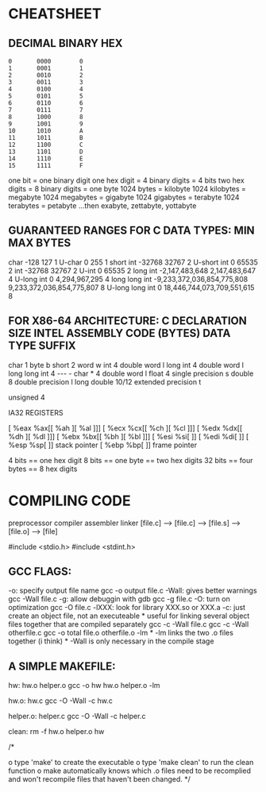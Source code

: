 # CHEATSHEET

DECIMAL		BINARY		HEX
-------------------------------------------------
	0		0000		0
	1		0001		1
	2		0010		2
	3		0011		3
	4		0100		4
	5		0101		5
	6		0110		6
	7		0111		7
	8		1000		8
	9		1001		9
	10		1010		A
	11		1011		B
	12		1100		C
	13		1101		D
	14		1110		E
	15		1111		F


one bit = one binary digit
one hex digit = 4 binary digits = 4 bits
two hex digits = 8 binary digits = one byte
1024 bytes = kilobyte
1024 kilobytes = megabyte
1024 megabytes = gigabyte
1024 gigabytes = terabyte
1024 terabytes = petabyte
	...then exabyte, zettabyte, yottabyte

GUARANTEED RANGES FOR C DATA TYPES:
		MIN				MAX					BYTES
------------------------------------------------------------------------------------
char		-128				127					1
U-char		 0				255					1
short int	-32768				32767				2
U-short int	 0				65535				2
int		-32768				32767				2
U-int		 0				65535				2
long int	-2,147,483,648			2,147,483,647			4
U-long int	 0				4,294,967,295			4
long long int	-9,233,372,036,854,775,808  9,233,372,036,854,775,807		8
U-long long int	 0				18,446,744,073,709,551,615		8



FOR X86-64 ARCHITECTURE:
C DECLARATION	SIZE		INTEL		ASSEMBLY CODE
		(BYTES)		DATA TYPE		SUFFIX
------------------------------------------------------------------------------------
char			1		byte				b
short			2		word				w
int				4		double word			l
long int		4		double word			l
long long int	4		---					-
char *			4		double word			l
float			4		single precision	s
double			8		double precision	l
long double		10/12   extended precision	t

unsigned		4



IA32 REGISTERS

[ %eax			%ax[[ %ah		][ %al	   ]]]
[ %ecx			%cx[[ %ch		][ %cl	   ]]]
[ %edx			%dx[[ %dh		][ %dl	   ]]]
[ %ebx			%bx[[ %bh		][ %bl	   ]]]
[ %esi			%si[				]]
[ %edi			%di[				]]
[ %esp			%sp[				]]	stack pointer
[ %ebp			%bp[				]]	frame pointer

4 bits == one hex digit
8 bits == one byte == two hex digits
32 bits == four bytes == 8 hex digits



# COMPILING CODE

preprocessor	 compiler	 assembler	 linker
[file.c] --> [file.c] --> [file.s] --> [file.o] --> [file]
 <text>		  <text>	 <assembly>	<binary>	   <binary>


#include <stdio.h>
#include <stdint.h>

## GCC FLAGS:
-o: specify output file name
	gcc -o output file.c
-Wall: gives better warnings
	gcc -Wall file.c
-g: allow debuggin with gdb
	gcc -g file.c
-O: turn on optimization
	gcc -O file.c
-lXXX: look for library XXX.so or XXX.a
-c: just create an object file, not an executeable
	* useful for linking several object files together that are compiled separately
	gcc -c -Wall file.c
	gcc -c -Wall otherfile.c
	gcc -o total file.o otherfile.o -lm
	* -lm links the two .o files together (i think)
	* -Wall is only necessary in the compile stage

## A SIMPLE MAKEFILE:

hw: hw.o helper.o
	gcc -o hw hw.o helper.o -lm

hw.o: hw.c
	gcc -O -Wall -c hw.c

helper.o: helper.c
	gcc -O -Wall -c helper.c

clean:
	rm -f hw.o helper.o hw

/*

o type 'make' to create the executable
o type 'make clean' to run the clean function
o make automatically knows which .o files need to be recomplied and won't recompile
	files that haven't been changed.
*/




